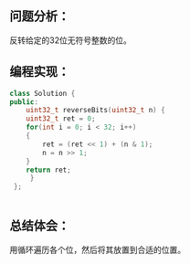 ## 问题分析：
反转给定的32位无符号整数的位。
## 编程实现：
```c++
class Solution {
public:
    uint32_t reverseBits(uint32_t n) {
    uint32_t ret = 0;
    for(int i = 0; i < 32; i++)
    {
        ret = (ret << 1) + (n & 1);
        n = n >> 1;
    }
    return ret;
     }
 };   
 
```
## 总结体会：
用循环遍历各个位，然后将其放置到合适的位置。